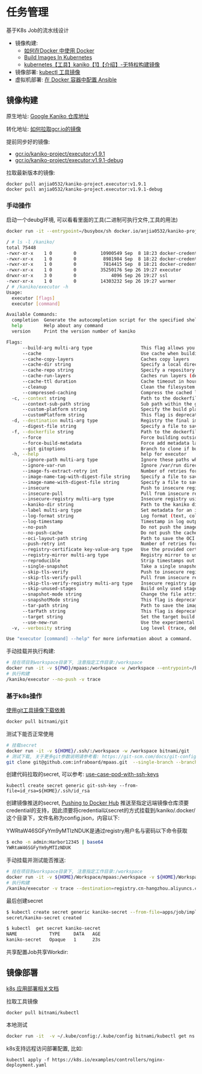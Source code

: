 # 任务管理

基于K8s Job的流水线设计

+ 镜像构建: 
   + [如何在Docker 中使用 Docker](https://www.6hu.cc/archives/78414.html)
   + [Build Images In Kubernetes](https://github.com/GoogleContainerTools/kaniko)
   + [kubernetes【工具】kaniko【1】【介绍】-无特权构建镜像](https://blog.csdn.net/xixihahalelehehe/article/details/121659254)
+ 镜像部署: [kubectl 工具镜像](https://hub.docker.com/r/bitnami/kubectl)
+ 虚拟机部署: [在 Docker 容器中配置 Ansible](https://learn.microsoft.com/zh-cn/azure/developer/ansible/configure-in-docker-container?tabs=azure-cli)

## 镜像构建

原生地址:
[Google Kaniko 仓库地址](https://console.cloud.google.com/gcr/images/kaniko-project/GLOBAL/executor)

转化地址:
[如何拉取gcr.io的镜像](https://github.com/anjia0532/gcr.io_mirror/search?p=1&q=kaniko&type=issues)

提前同步好的镜像:
+ [gcr.io/kaniko-project/executor:v1.9.1](https://github.com/anjia0532/gcr.io_mirror/issues/1824)
+ [gcr.io/kaniko-project/executor:v1.9.1-debug](https://github.com/anjia0532/gcr.io_mirror/issues/1906)

拉取最新版本的镜像:
```
docker pull anjia0532/kaniko-project.executor:v1.9.1
docker pull anjia0532/kaniko-project.executor:v1.9.1-debug
```

### 手动操作

启动一个deubg环境, 可以看看里面的工具(二进制可执行文件,工具的用法)
```sh
docker run -it --entrypoint=/busybox/sh docker.io/anjia0532/kaniko-project.executor:v1.9.1-debug

/ # ls -l /kaniko/
total 75448
-rwxr-xr-x    1 0        0         10900549 Sep  8 18:23 docker-credential-acr-env
-rwxr-xr-x    1 0        0          8981984 Sep  8 18:22 docker-credential-ecr-login
-rwxr-xr-x    1 0        0          7814415 Sep  8 18:21 docker-credential-gcr
-rwxr-xr-x    1 0        0         35250176 Sep 26 19:27 executor
drwxr-xr-x    3 0        0             4096 Sep 26 19:27 ssl
-rwxr-xr-x    1 0        0         14303232 Sep 26 19:27 warmer
/ # /kaniko/executor -h
Usage:
  executor [flags]
  executor [command]

Available Commands:
  completion  Generate the autocompletion script for the specified shell
  help        Help about any command
  version     Print the version number of kaniko

Flags:
      --build-arg multi-arg type                  This flag allows you to pass in ARG values at build time. Set it repeatedly for multiple values.
      --cache                                     Use cache when building image
      --cache-copy-layers                         Caches copy layers
      --cache-dir string                          Specify a local directory to use as a cache. (default "/cache")
      --cache-repo string                         Specify a repository to use as a cache, otherwise one will be inferred from the destination provided
      --cache-run-layers                          Caches run layers (default true)
      --cache-ttl duration                        Cache timeout in hours. Defaults to two weeks. (default 336h0m0s)
      --cleanup                                   Clean the filesystem at the end
      --compressed-caching                        Compress the cached layers. Decreases build time, but increases memory usage. (default true)
  -c, --context string                            Path to the dockerfile build context. (default "/workspace/")
      --context-sub-path string                   Sub path within the given context.
      --custom-platform string                    Specify the build platform if different from the current host
      --customPlatform string                     This flag is deprecated. Please use '--custom-platform'.
  -d, --destination multi-arg type                Registry the final image should be pushed to. Set it repeatedly for multiple destinations.
      --digest-file string                        Specify a file to save the digest of the built image to.
  -f, --dockerfile string                         Path to the dockerfile to be built. (default "Dockerfile")
      --force                                     Force building outside of a container
      --force-build-metadata                      Force add metadata layers to build image
      --git gitoptions                            Branch to clone if build context is a git repository (default branch=,single-branch=false,recurse-submodules=false)
  -h, --help                                      help for executor
      --ignore-path multi-arg type                Ignore these paths when taking a snapshot. Set it repeatedly for multiple paths.
      --ignore-var-run                            Ignore /var/run directory when taking image snapshot. Set it to false to preserve /var/run/ in destination image. (default true)
      --image-fs-extract-retry int                Number of retries for image FS extraction
      --image-name-tag-with-digest-file string    Specify a file to save the image name w/ image tag w/ digest of the built image to.
      --image-name-with-digest-file string        Specify a file to save the image name w/ digest of the built image to.
      --insecure                                  Push to insecure registry using plain HTTP
      --insecure-pull                             Pull from insecure registry using plain HTTP
      --insecure-registry multi-arg type          Insecure registry using plain HTTP to push and pull. Set it repeatedly for multiple registries.
      --kaniko-dir string                         Path to the kaniko directory, this takes precedence over the KANIKO_DIR environment variable. (default "/kaniko")
      --label multi-arg type                      Set metadata for an image. Set it repeatedly for multiple labels.
      --log-format string                         Log format (text, color, json) (default "color")
      --log-timestamp                             Timestamp in log output
      --no-push                                   Do not push the image to the registry
      --no-push-cache                             Do not push the cache layers to the registry
      --oci-layout-path string                    Path to save the OCI image layout of the built image.
      --push-retry int                            Number of retries for the push operation
      --registry-certificate key-value-arg type   Use the provided certificate for TLS communication with the given registry. Expected format is 'my.registry.url=/path/to/the/server/certificate'.
      --registry-mirror multi-arg type            Registry mirror to use as pull-through cache instead of docker.io. Set it repeatedly for multiple mirrors.
      --reproducible                              Strip timestamps out of the image to make it reproducible
      --single-snapshot                           Take a single snapshot at the end of the build.
      --skip-tls-verify                           Push to insecure registry ignoring TLS verify
      --skip-tls-verify-pull                      Pull from insecure registry ignoring TLS verify
      --skip-tls-verify-registry multi-arg type   Insecure registry ignoring TLS verify to push and pull. Set it repeatedly for multiple registries.
      --skip-unused-stages                        Build only used stages if defined to true. Otherwise it builds by default all stages, even the unnecessaries ones until it reaches the target stage / end of Dockerfile
      --snapshot-mode string                      Change the file attributes inspected during snapshotting (default "full")
      --snapshotMode string                       This flag is deprecated. Please use '--snapshot-mode'.
      --tar-path string                           Path to save the image in as a tarball instead of pushing
      --tarPath string                            This flag is deprecated. Please use '--tar-path'.
      --target string                             Set the target build stage to build
      --use-new-run                               Use the experimental run implementation for detecting changes without requiring file system snapshots.
  -v, --verbosity string                          Log level (trace, debug, info, warn, error, fatal, panic) (default "info")

Use "executor [command] --help" for more information about a command.
```

手动挂载并执行构建:
```sh
# 挂在项目到workspace目录下, 注意指定工作目录:/workspace
docker run -it -v ${PWD}/mpaas:/workspace -w /workspace --entrypoint=/busybox/sh docker.io/anjia0532/kaniko-project.executor:v1.9.1-debug
# 执行构建
/kaniko/executor --no-push -v trace
```

### 基于k8s操作

[使用git工具镜像下载依赖](https://hub.docker.com/r/bitnami/git)
```sh
docker pull bitnami/git
```

测试下能否正常使用
```sh
# 挂载secret
docker run -it -v ${HOME}/.ssh/:/workspace -w /workspace bitnami/git
# 测试下载, 关于更多git参数说明请参考看: https://git-scm.com/docs/git-config
git clone git@github.com:infraboard/mpaas.git  --single-branch --branch=master --config core.sshCommand="ssh -i ./id_rsa.pub"
```

创建代码拉取的secret, 可以参考: [use-case-pod-with-ssh-keys](https://kubernetes.io/zh-cn/docs/concepts/configuration/secret/#use-case-pod-with-ssh-keys)
```
kubectl create secret generic git-ssh-key --from-file=id_rsa=${HOME}/.ssh/id_rsa
```

创建镜像推送的secret, [Pushing to Docker Hub](https://github.com/GoogleContainerTools/kaniko#pushing-to-docker-hub) 推送至指定远端镜像仓库须要credential的支持，因此须要将credential以secret的方式挂载到/kaniko/.docker/这个目录下，文件名称为config.json，内容以下:
[](./impl/test/kaniko_config_example.json)

YWRtaW46SGFyYm9yMTIzNDUK是通过registry用户名与密码以下命令获取
```sh
$ echo -n admin:Harbor12345 | base64
YWRtaW46SGFyYm9yMTIzNDUK
```

手动挂载并测试能否推送:
```sh
# 挂在项目到workspace目录下, 注意指定工作目录:/workspace
docker run -it -v ${HOME}/Workspace/mpaas:/workspace -v ${HOME}/Workspace/mpaas/apps/job/impl/test/kaniko_config.json:/kaniko/.docker/config.json -w /workspace --entrypoint=/busybox/sh docker.io/anjia0532/kaniko-project.executor:v1.9.1-debug
# 执行构建
/kaniko/executor -v trace --destination=registry.cn-hangzhou.aliyuncs.com/inforboard/mpaas:v0.0.0
```

最后创建secret
```sh
$ kubectl create secret generic kaniko-secret --from-file=apps/job/impl/test/config.json
secret/kaniko-secret created

$ kubectl  get secret kaniko-secret
NAME            TYPE     DATA   AGE
kaniko-secret   Opaque   1      23s
```

共享配置Job共享Workdir: 
[](./impl/test/build.yml)



## 镜像部署

[k8s 应用部署相关文档](https://kubernetes.io/docs/concepts/workloads/controllers/)

拉取工具镜像
```
docker pull bitnami/kubectl
```

本地测试
```sh
docker run -it  -v ~/.kube/config:/.kube/config bitnami/kubectl get ns
```

k8s支持远程访问部署配置, 比如:
```
kubectl apply -f https://k8s.io/examples/controllers/nginx-deployment.yaml
```


